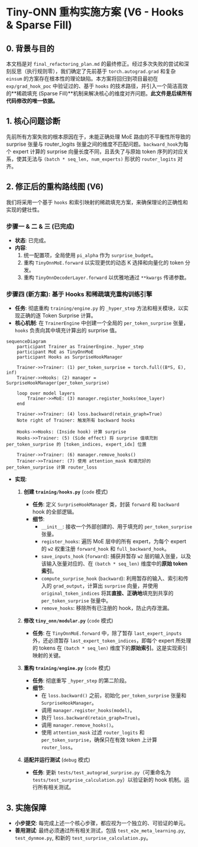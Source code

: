 # Tiny-ONN 重构实施方案 (V6 - Hooks & Sparse Fill)

## 0. 背景与目的

本文档是对 `final_refactoring_plan.md` 的最终修正。经过多次失败的尝试和深刻反思（执行规则零），我们确定了先前基于 `torch.autograd.grad` 和复杂 `einsum` 的方案存在根本性的理论缺陷。本方案将回归到项目最初在 `exp/grad_hook_poc` 中验证过的、基于 `hooks` 的技术路径，并引入一个简洁高效的**稀疏填充 (Sparse Fill)**机制来解决核心的维度对齐问题。**此文件是后续所有代码修改的唯一依据。**

## 1. 核心问题诊断

先前所有方案失败的根本原因在于，未能正确处理 MoE 路由的不平衡性所导致的 surprise 张量与 router_logits 张量之间的维度不匹配问题。`backward_hook`为每个 expert 计算的 surprise 向量长度不同，且丢失了与原始 token 序列的对应关系，使其无法与 `(batch * seq_len, num_experts)` 形状的 `router_logits` 对齐。

## 2. 修正后的重构路线图 (V6)

我们将采用一个基于 `hooks` 和索引映射的稀疏填充方案，来确保理论的正确性和实现的健壮性。

### 步骤一 & 二 & 三 (已完成)

- **状态**: 已完成。
- **内容**:
  1. 统一配置项，全局使用 `pi_alpha` 作为 `surprise_budget`。
  2. 重构 `TinyOnnMoE.forward` 以实现更优的动态 K 选择和向量化的 token 分发。
  3. 重构 `TinyOnnDecoderLayer.forward` 以优雅地通过 `**kwargs` 传递参数。

### 步骤四 (新方案): 基于 Hooks 和稀疏填充重构训练引擎

- **任务**: 彻底重构 `training/engine.py` 的 `_hyper_step` 方法和相关模块，以实现正确的逐 Token Surprise 计算。
- **核心机制**: 在 `TrainerEngine` 中创建一个全局的 `per_token_surprise` 张量，`hooks` 负责向其中填充计算出的 surprise 值。

```mermaid
sequenceDiagram
    participant Trainer as TrainerEngine._hyper_step
    participant MoE as TinyOnnMoE
    participant Hooks as SurpriseHookManager

    Trainer->>Trainer: (1) per_token_surprise = torch.full((B*S, E), inf)
    Trainer->>Hooks: (2) manager = SurpriseHookManager(per_token_surprise)

    loop over model layers
        Trainer->>MoE: (3) manager.register_hooks(moe_layer)
    end

    Trainer->>Trainer: (4) loss.backward(retain_graph=True)
    Note right of Trainer: 触发所有 backward hooks

    Hooks->>Hooks: (Inside hook) 计算 surprise
    Hooks->>Trainer: (5) (Side effect) 将 surprise 值填充到 per_token_surprise 的 [token_indices, expert_idx] 位置

    Trainer->>Trainer: (6) manager.remove_hooks()
    Trainer->>Trainer: (7) 使用 attention_mask 和填充好的 per_token_surprise 计算 router_loss
```

- **实现**:

  1. **创建 `training/hooks.py`** (`code` 模式)

     - **任务**: 定义 `SurpriseHookManager` 类，封装 `forward` 和 `backward` hook 的全部逻辑。
     - **细节**:
       - `__init__`: 接收一个外部创建的、用于填充的 `per_token_surprise` 张量。
       - `register_hooks`: 遍历 MoE 层中的所有 expert，为每个 expert 的 `w2` 权重注册 `forward_hook` 和 `full_backward_hook`。
       - `save_inputs_hook` (`forward`): 捕获并暂存 `w2` 层的输入张量，以及该输入张量对应的、在 `(batch * seq_len)` 维度中的**原始 token 索引**。
       - `compute_surprise_hook` (`backward`): 利用暂存的输入、索引和传入的 `grad_output`，计算出 `surprise` 向量，并使用 `original_token_indices` 将其**直接、正确地**填充到共享的 `per_token_surprise` 张量中。
       - `remove_hooks`: 移除所有已注册的 hook，防止内存泄漏。

  2. **修改 `tiny_onn/modular.py`** (`code` 模式)

     - **任务**: 在 `TinyOnnMoE.forward` 中，除了暂存 `last_expert_inputs` 外，还必须暂存 `last_expert_token_indices`，即每个 expert 所处理的 tokens 在 `(batch * seq_len)` 维度下的**原始索引**。这是实现索引映射的关键。

  3. **重构 `training/engine.py`** (`code` 模式)

     - **任务**: 彻底重写 `_hyper_step` 的第二阶段。
     - **细节**:
       - 在 `loss.backward()` 之前，初始化 `per_token_surprise` 张量和 `SurpriseHookManager`。
       - 调用 `manager.register_hooks(model)`。
       - 执行 `loss.backward(retain_graph=True)`。
       - 调用 `manager.remove_hooks()`。
       - 使用 `attention_mask` 过滤 `router_logits` 和 `per_token_surprise`，确保只在有效 token 上计算 `router_loss`。

  4. **适配并运行测试** (`debug` 模式)
     - **任务**: 更新 `tests/test_autograd_surprise.py`（可重命名为 `tests/test_surprise_calculation.py`）以验证新的 hook 机制。运行所有相关测试。

## 3. 实施保障

- **小步提交**: 每完成上述一个核心步骤，都应视为一个独立的、可验证的单元。
- **善用测试**: 最终必须通过所有相关测试，包括 `test_e2e_meta_learning.py`, `test_dynmoe.py`, 和新的 `test_surprise_calculation.py`。
